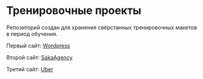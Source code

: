 # Тренировочные проекты

Репозиторий создан для хранения свёрстанных тренировочных макетов в период обучения.

Первый сайт: [Wordpress](https://Twincki.github.io/Wordpress/src/)

Второй сайт: [SakaAgency](https://Twincki.github.io/SakaAgency/src/)

Третий сайт: [Uber](https://Twincki.github.io/Uber/src/)
